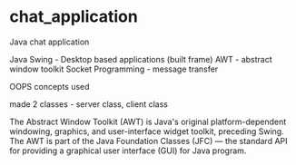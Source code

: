 # chat_application

Java chat application

Java Swing - Desktop based applications (built frame)
AWT - abstract window toolkit
Socket Programming - message transfer

OOPS concepts used

made 2 classes - server class, client class

The Abstract Window Toolkit (AWT) is Java's original platform-dependent windowing, graphics, and user-interface widget toolkit, preceding Swing. The AWT is part of the Java Foundation Classes (JFC) — the standard API for providing a graphical user interface (GUI) for Java program.
